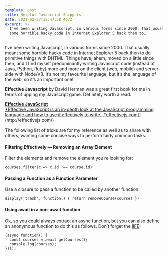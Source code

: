```yaml
---
template: post
title: Helpful Javascript Snippets
date: 2021-02-27T12:47:58.467Z
excerpt: >-
  I’ve been writing Javascript, in various forms since 2000. That usually meant
  some horrible hacky code in Internet Explorer 5 back then to…
---
```

  

I’ve been writing Javascript, in various forms since 2000. That usually meant some horrible hacky code in Internet Explorer 5 back then to do primitive things with DHTML. Things have, ahem, moved on a little since then, and I find myself predominantly writing Javascript code (instead of Java, Python, Ruby) more and more on the client (web, mobile) and server-side with Node/V8. It’s not my favourite language, but it’s the language of the web, so it’s an important one!

**Effective Javascript** by David Herman was a great first book for me in terms of upping my Javascript game. Definitely worth a read. 

[**Effective JavaScript**  
*Effective JavaScript is an in-depth look at the JavaScript programming language and how to use it effectively to write…*effectivejs.com](http://effectivejs.com/ "http://effectivejs.com/")[](http://effectivejs.com/)

The following list of tricks are for my reference as well as to share with others, wanting some concise ways to perform fairly common tasks.

#### Filtering Effectively — Removing an Array Element

Filter the elements and remove the element you’re looking for:

    courses.filter(c => c.id !== course.id)

#### Passing a Function as a Function Parameter

Use a closure to pass a function to be called by another function:

    display('trash', function() { return removeCourse(course) })

#### Using await in a non-await function

Ok, so you could always extract an async function, but you can also define an anonymous function to do this as follows. Don’t forget the [IIFE](https://medium.com/@vvkchandra/essential-javascript-mastering-immediately-invoked-function-expressions-67791338ddc6)!

    (async function() {  
      const courses = await getCourses();  
      console.log(courses);  
    })();
